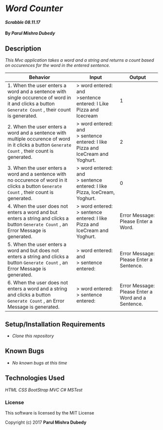 # _Word Counter_

#### _Scrabble 08.11.17_

#### By _**Parul Mishra Dubedy**_

## Description

_This Mvc application takes a word and a string and returns a count based on occurences for the word in the entered sentence._

| Behavior  | Input  | Output  |
|---|---|---|
|1.  When the user enters a word and a sentence with single occurence of word in it and clicks a button `Generate Count` , their count is generated. | > word entered: and <br> >sentence entered: I Like Pizza and Icecream <br> | 1
|2.  When the user enters a word and a sentence with multiple occurence of word in it clicks a button `Generate Count` , their count is generated. | > word entered: and <br> > sentence entered: I like Pizza and IceCream and Yoghurt. <br> | 2
|3.  When the user enters a word and a sentence with no occurence of word in it clicks a button `Generate Count` , their count is generated. | > word entered: and <br> > sentence entered: I like Pizza, IceCream, Yoghurt. <br> | 0
|4.  When the user does not enters a word and but enters a string and clicks a button `Generate Count` , an Error Message is generated. | > word entered:  <br> > sentence entered: I like Pizza and IceCream and Yoghurt. <br> | Error Message: Please Enter a Word.
|5.  When the user enters a word and but does not enters a string and clicks a button `Generate Count` , an Error Message is generated. | > word entered: and <br> > sentence entered:  <br> | Error Message: Please Enter a Sentence.
|6.  When the user does not enters a word and a string and clicks a button `Generate Count` , an Error Message is generated. | > word entered:  <br> > sentence entered:  <br> | Error Message: Please Enter a Word and a Sentence.


## Setup/Installation Requirements

* _Clone this repository_

## Known Bugs

* _No known bugs at this time_

## Technologies Used

_HTML_
_CSS_
_BootStrap_
_MVC_
_C#_
_MSTest_
### License

This software is licensed by the MIT License

Copyright (c) 2017 **Parul Mishra Dubedy**
